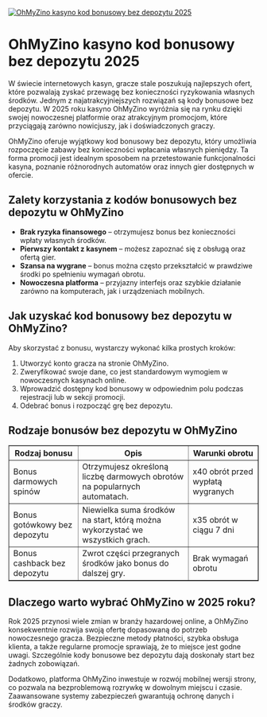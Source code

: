 [![OhMyZino kasyno kod bonusowy bez depozytu 2025](https://123-caf.pages.dev/gitsignup.png)](https://vrmoo.ru/Bt82HjjY)

<h1>OhMyZino kasyno kod bonusowy bez depozytu 2025</h1> <p>W świecie internetowych kasyn, gracze stale poszukują najlepszych ofert, które pozwalają zyskać przewagę bez konieczności ryzykowania własnych środków. Jednym z najatrakcyjniejszych rozwiązań są kody bonusowe bez depozytu. W 2025 roku kasyno OhMyZino wyróżnia się na rynku dzięki swojej nowoczesnej platformie oraz atrakcyjnym promocjom, które przyciągają zarówno nowicjuszy, jak i doświadczonych graczy.</p>  <p>OhMyZino oferuje wyjątkowy kod bonusowy bez depozytu, który umożliwia rozpoczęcie zabawy bez konieczności wpłacania własnych pieniędzy. Ta forma promocji jest idealnym sposobem na przetestowanie funkcjonalności kasyna, poznanie różnorodnych automatów oraz innych gier dostępnych w ofercie.</p>  <h2>Zalety korzystania z kodów bonusowych bez depozytu w OhMyZino</h2> <ul>   <li><strong>Brak ryzyka finansowego</strong> – otrzymujesz bonus bez konieczności wpłaty własnych środków.</li>   <li><strong>Pierwszy kontakt z kasynem</strong> – możesz zapoznać się z obsługą oraz ofertą gier.</li>   <li><strong>Szansa na wygrane</strong> – bonus można często przekształcić w prawdziwe środki po spełnieniu wymagań obrotu.</li>   <li><strong>Nowoczesna platforma</strong> – przyjazny interfejs oraz szybkie działanie zarówno na komputerach, jak i urządzeniach mobilnych.</li> </ul>  <h2>Jak uzyskać kod bonusowy bez depozytu w OhMyZino?</h2> <p>Aby skorzystać z bonusu, wystarczy wykonać kilka prostych kroków:</p> <ol>   <li>Utworzyć konto gracza na stronie OhMyZino.</li>   <li>Zweryfikować swoje dane, co jest standardowym wymogiem w nowoczesnych kasynach online.</li>   <li>Wprowadzić dostępny kod bonusowy w odpowiednim polu podczas rejestracji lub w sekcji promocji.</li>   <li>Odebrać bonus i rozpocząć grę bez depozytu.</li> </ol>  <h2>Rodzaje bonusów bez depozytu w OhMyZino</h2> <table border="1" cellspacing="0" cellpadding="6">   <thead>     <tr>       <th>Rodzaj bonusu</th>       <th>Opis</th>       <th>Warunki obrotu</th>     </tr>   </thead>   <tbody>     <tr>       <td>Bonus darmowych spinów</td>       <td>Otrzymujesz określoną liczbę darmowych obrotów na popularnych automatach.</td>       <td>x40 obrót przed wypłatą wygranych</td>     </tr>     <tr>       <td>Bonus gotówkowy bez depozytu</td>       <td>Niewielka suma środków na start, którą można wykorzystać we wszystkich grach.</td>       <td>x35 obrót w ciągu 7 dni</td>     </tr>     <tr>       <td>Bonus cashback bez depozytu</td>       <td>Zwrot części przegranych środków jako bonus do dalszej gry.</td>       <td>Brak wymagań obrotu</td>     </tr>   </tbody> </table>  <h2>Dlaczego warto wybrać OhMyZino w 2025 roku?</h2> <p>Rok 2025 przynosi wiele zmian w branży hazardowej online, a OhMyZino konsekwentnie rozwija swoją ofertę dopasowaną do potrzeb nowoczesnego gracza. Bezpieczne metody płatności, szybka obsługa klienta, a także regularne promocje sprawiają, że to miejsce jest godne uwagi. Szczególnie kody bonusowe bez depozytu dają doskonały start bez żadnych zobowiązań.</p>  <p>Dodatkowo, platforma OhMyZino inwestuje w rozwój mobilnej wersji strony, co pozwala na bezproblemową rozrywkę w dowolnym miejscu i czasie. Zaawansowane systemy zabezpieczeń gwarantują ochronę danych i środków graczy.</p>
